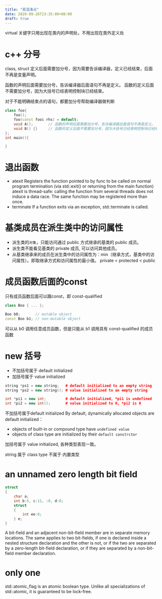 ```yaml
---
title: "易混淆点"
date: 2020-09-26T23:35:09+08:00
draft: true
---
```


virtual 关键字只用出现在类内的声明处，不用出现在类外定义处


# c++ 分号
class, struct 定义后面需要加分号，因为需要告诉编译器，定义已经结束，后面不再是变量声明。

函数的声明后面需要加分号，告诉编译器后面语句不再是定义。
函数的定义后面不需要加分号，因为大括号已经表明控制块已经结束。

对于不能明确结束点的语句，都要加分号帮助编译器做判断
```c++
class foo{
    foo();
    foo(const foo& rhs) = default;
    void A();       // 函数的声明后面需要加分号，告诉编译器后面语句不再是定义。
    void B() {}     // 函数的定义后面不需要加分号，因为大括号已经表明控制块已经结束。
};
int main(){

}
```

# 退出函数
- atexit
    Registers the function pointed to by func to be called on normal program termination (via std::exit() or returning from the main function)
    atexit is thread-safe: calling the function from several threads does not induce a data race.
    The same function may be registered more than once.
- terminate
    If a function exits via an exception, std::terminate is called.
# 基类成员在派生类中的访问属性
- 派生类的`对象`，只能访问通过 public 方式继承的基类的 public 成员。
- 派生类不能看见基类的 private 成员, 可以访问其他成员。
- 从基类继承来的成员在派生类中的访问属性为：min（继承方式，基类中的访问属性）。即取继承方式和访问属性的最小值。
  private < protected < public



# 成员函数后面的const
只有成员函数后面可以跟const，即 const-qualified
```c++
class Boo { ... };

Boo b0;       // mutable object
const Boo b1; // non-mutable object
```
可以从 b0 调用任意成员函数，但是只能从 b1 调用具有 const-qualified 的成员函数



# new 括号 
- 不加括号属于 default initialized
- 加括号属于 value initialized

```c++
string *ps1 = new string;   # default initialized to an empty string
string *ps2 = new string(); # value initialized to an empty string

int *pi1 = new int;         # default initialized, *pi1 is undefined
int *pi2 = new int();       # value initialized to 0, *pi2 is 0
```

不加括号属于default initialized
By default, dynamically allocated objects are default initialized：
- objects of built-in or compound type have `undefined value`
- objects of class type are initialized by their `default constrctor`

加括号属于 value initialized, 各种类型表现一致。

string 属于 class type 不属于 内置类型

# an unnamed zero length bit field

```c
struct 
{
    char a;
    int b:5, c:11, :0, d:8;
    struct 
    { 
        int ee:8; 
    } e;
}
```

A bit-field and an adjacent non-bit-field member are in separate memory locations. The same applies to two bit-fields, if one is declared inside a nested structure declaration and the other is not, or if the two are separated by a zero-length bit-field declaration, or if they are separated by a non-bit-field member declaration.

# only one
std::atomic_flag is an atomic boolean type. Unlike all specializations of std::atomic, it is guaranteed to be lock-free.
